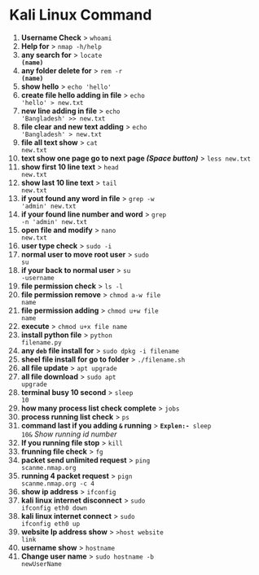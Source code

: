 # Kali Linux Command


1. **Username Check** > <code>whoami</code>
2. **Help for** > <code>nmap -h/help</code>
3. **any search for** > <code>locate **(name)**</code>
4. **any folder delete for** > <code>rem -r **(name)**</code>
5. **show hello** > <code>echo 'hello'</code>
6. **create file hello adding in file** > <code>echo 'hello' > new.txt</code>
7. **new line adding in file** > <code>echo 'Bangladesh' >> new.txt</code>
8. **file clear and new text adding** > <code>echo 'Bangladesh' > new.txt</code>
9. **file all text show** > <code>cat new.txt</code>
10. **text show one page go to next page _(Space button)_** > <code>less new.txt</code>
11. **show first 10 line text** > <code>head new.txt</code>
12. **show last 10 line text** > <code>tail new.txt</code>
13. **if yout found any word in file** > <code>grep -w 'admin' new.txt</code>
14. **if your found line number and word** > <code>grep -n 'admin' new.txt</code>
15. **open file and modify** > <code>nano new.txt</code>
16. **user type check** > <code>sudo -i</code>
17. **normal user to move root user** > <code>sudo su</code>
18. **if your back to normal user** > <code>su -username</code>
19. **file permission check** > <code>ls -l</code>
20. **file permission remove** > <code>chmod a-w file name</code>
21. **file permission adding** > <code>chmod u+w file name</code>
22. **execute** > <code>chmod u+x file name</code>
23. **install python file** > <code>python filename.py</code>
24. **any <code>deb</code> file install for** > <code>sudo dpkg -i filename</code>
25. **sheel file install for go to folder** > <code>./filename.sh</code>
26. **all file update** > <code>apt upgrade</code>
27. **all file download** > <code>sudo apt upgrade</code>
28. **terminal busy 10 second** > <code>sleep 10</code>
29. **how many process list check complete** > <code>jobs</code>
30. **process running list check** > <code>ps</code>
31. **command last if you adding <code>&</code> running** > <code>**Explen:-** sleep 10&</code> _Show running id number_
32. **If you running file stop** > <code>kill</code>
33. **frunning file check** > <code>fg</code>
34. **packet send unlimited request** > <code>ping scanme.nmap.org</code>
35. **running 4 packet request** > <code>pign scanme.nmap.org -c 4</code>
36. **show ip address** > <code>ifconfig</code>
37. **kali linux internet disconnect** > <code>sudo ifconfig eth0 down</code>
38. **kali linux internet connect** > <code>sudo ifconfig eth0 up</code>
39. **website Ip address show** > <code>>host website link</code>
40. **username show** > <code>hostname</code>
41. **Change user name** > <code>sudo hostname -b newUserName</code>

